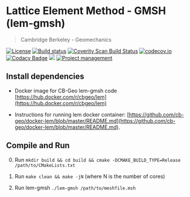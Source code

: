 # Lattice Element Method - GMSH (lem-gmsh)
> Cambridge Berkeley - Geomechanics

[![License](https://img.shields.io/badge/license-MIT-blue.svg)](https://raw.githubusercontent.com/cb-geo/develop/license.md)
[![Build status](https://api.travis-ci.org/cb-geo/lem-gmsh.svg)](https://travis-ci.org/cb-geo/lem-gmsh/builds)
[![Coverity Scan Build Status](https://scan.coverity.com/projects/10088/badge.svg)](https://scan.coverity.com/projects/cb-geo-lem-gmsh)
[![codecov.io](http://codecov.io/github/cb-geo/lem-gmsh/coverage.svg?branch=develop)](http://codecov.io/github/cb-geo/lem-gmsh?branch=develop)
[![Codacy Badge](https://api.codacy.com/project/badge/Grade/0912b6e6e3d144d6b695067e0b815420)](https://www.codacy.com/app/CB-Geo/lem-gmsh/)
[![](https://img.shields.io/github/issues-raw/cb-geo/lem-gmsh.svg)](https://github.com/cb-geo/lem-gmsh/issues)
[![Project management](https://img.shields.io/badge/projects-view-ff69b4.svg)](https://github.com/cb-geo/lem-gmsh/projects/)

## Install dependencies

* Docker image for CB-Geo lem-gmsh code [https://hub.docker.com/r/cbgeo/lem](https://hub.docker.com/r/cbgeo/lem)

* Instructions for running lem docker container: [https://github.com/cb-geo/docker-lem/blob/master/README.md](https://github.com/cb-geo/docker-lem/blob/master/README.md).


## Compile and Run

0. Run `mkdir build && cd build && cmake -DCMAKE_BUILD_TYPE=Release /path/to/CMakeLists.txt`

1. Run `make clean && make -jN` (where N is the number of cores)

2. Run lem-gmsh `./lem-gmsh /path/to/meshfile.msh`
